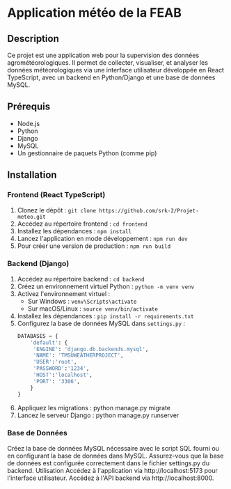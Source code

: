# Application météo de la FEAB

## Description
Ce projet est une application web pour la supervision des données agrométéorologiques. 
Il permet de collecter, visualiser, et analyser les données météorologiques via une interface utilisateur
développée en React TypeScript, avec un backend en Python/Django et une base de données MySQL.

## Prérequis
- Node.js
- Python
- Django
- MySQL
- Un gestionnaire de paquets Python (comme pip)

## Installation

### Frontend (React TypeScript)
1. Clonez le dépôt : `git clone https://github.com/srk-2/Projet-meteo.git`
2. Accédez au répertoire frontend : `cd frontend`
3. Installez les dépendances : `npm install`
4. Lancez l'application en mode développement : `npm run dev`
5. Pour créer une version de production : `npm run build`

### Backend (Django)
1. Accédez au répertoire backend : `cd backend`
2. Créez un environnement virtuel Python : `python -m venv venv`
3. Activez l'environnement virtuel :
   - Sur Windows : `venv\Scripts\activate`
   - Sur macOS/Linux : `source venv/bin/activate`
4. Installez les dépendances : `pip install -r requirements.txt`
5. Configurez la base de données MySQL dans `settings.py` :
   ```python
   DATABASES = {
       'default': {
        'ENGINE': 'django.db.backends.mysql',
        'NAME': 'TMSUWEATHERPROJECT',
        'USER':'root',
        'PASSWORD':'1234',
        'HOST':'localhost',
        'PORT': '3306',
       }
   }
6. Appliquez les migrations : python manage.py migrate
7. Lancez le serveur Django : python manage.py runserver

### Base de Données
Créez la base de données MySQL nécessaire avec le script SQL fourni ou en configurant la base de données dans MySQL.
Assurez-vous que la base de données est configurée correctement dans le fichier settings.py du backend.
Utilisation
Accédez à l'application via http://localhost:5173 pour l'interface utilisateur.
Accédez à l'API backend via http://localhost:8000.


